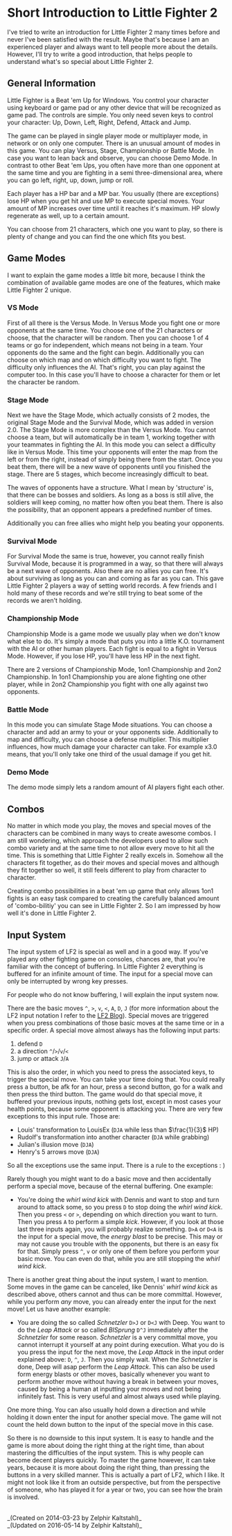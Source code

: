 # Short Introduction to Little Fighter 2

I've tried to write an introduction for Little Fighter 2 many times before and never I've been satisfied with the result. Maybe that's because I am an experienced player and always want to tell people more about the details. However, I'll try to write a good introduction, that helps people to understand what's so special about Little Fighter 2.

## General Information

Little Fighter is a Beat 'em Up for Windows. You control your character using keyboard or game pad or any other device that will be recognized as game pad. The controls are simple. You only need seven keys to control your character: Up, Down, Left, Right, Defend, Attack and Jump.

The game can be played in single player mode or multiplayer mode, in network or on only one computer. There is an unusual amount of modes in this game. You can play Versus, Stage, Championship or Battle Mode. In case you want to lean back and observe, you can choose Demo Mode. In contrast to other Beat 'em Ups, you often have more than one opponent at the same time and you are fighting in a semi three-dimensional area, where you can go left, right, up, down, jump or roll.

Each player has a HP bar and a MP bar. You usually (there are exceptions) lose HP when you get hit and use MP to execute special moves. Your amount of MP increases over time until it reaches it's maximum. HP slowly regenerate as well, up to a certain amount.

You can choose from 21 characters, which one you want to play, so there is plenty of change and you can find the one which fits you best.

## Game Modes

I want to explain the game modes a little bit more, because I think the combination of available game modes are one of the features, which make Little Fighter 2 unique.

### VS Mode

First of all there is the Versus Mode. In Versus Mode you fight one or more opponents at the same time. You choose one of the 21 characters or choose, that the character will be random. Then you can choose 1 of 4 teams or go for independent, which means not being in a team. Your opponents do the same and the fight can begin. Additionally you can choose on which map and on which difficulty you want to fight. The difficulty only influences the AI. That's right, you can play against the computer too. In this case you'll have to choose a character for them or let the character be random.

### Stage Mode

Next we have the Stage Mode, which actually consists of 2 modes, the original Stage Mode and the Survival Mode, which was added in version 2.0. The Stage Mode is more complex than the Versus Mode. You cannot choose a team, but will automatically be in team 1, working together with your teammates in fighting the AI. In this mode you can select a difficulty like in Versus Mode. This time your opponents will enter the map from the left or from the right, instead of simply being there from the start. Once you beat them, there will be a new wave of opponents until you finished the stage. There are 5 stages, which become increasingly difficult to beat.

The waves of opponents have a structure. What I mean by 'structure' is, that there can be bosses and soldiers. As long as a boss is still alive, the soldiers will keep coming, no matter how often you beat them. There is also the possibility, that an opponent appears a predefined number of times.

Additionally you can free allies who might help you beating your opponents.

### Survival Mode

For Survival Mode the same is true, however, you cannot really finish Survival Mode, because it is programmed in a way, so that there will always be a next wave of opponents. Also there are no allies you can free. It's about surviving as long as you can and coming as far as you can. This gave Little Fighter 2 players a way of setting world records. A few friends and I hold many of these records and we're still trying to beat some of the records we aren't holding.

### Championship Mode

Championship Mode is a game mode we usually play when we don't know what else to do. It's simply a mode that puts you into a little K.O. tournament with the AI or other human players. Each fight is equal to a fight in Versus Mode. However, if you lose HP, you'll have less HP in the next fight.

There are 2 versions of Championship Mode, 1on1 Championship and 2on2 Championship. In 1on1 Championship you are alone fighting one other player, while in 2on2 Championship you fight with one ally against two opponents.

### Battle Mode

In this mode you can simulate Stage Mode situations. You can choose a character and add an army to your or your opponents side. Additionally to map and difficulty, you can choose a defense multiplier. This multiplier influences, how much damage your character can take. For example x3.0 means, that you'll only take one third of the usual damage if you get hit.

### Demo Mode

The demo mode simply lets a random amount of AI players fight each other.

## Combos

No matter in which mode you play, the moves and special moves of the characters can be combined in many ways to create awesome combos. I am still wondering, which approach the developers used to allow such combo variety and at the same time to not allow every move to hit all the time. This is something that Little Fighter 2 really excels in. Somehow all the characters fit together, as do their moves and special moves and although they fit together so well, it still feels different to play from character to character.

Creating combo possibilities in a beat 'em up game that only allows 1on1 fights is an easy task compared to creating the carefully balanced amount of 'combo-bilitiy' you can see in Little Fighter 2. So I am impressed by how well it's done in Little Fighter 2.

## Input System

The input system of LF2 is special as well and in a good way. If you've played any other fighting game on consoles, chances are, that you're familiar with the concept of buffering. In Little Fighter 2 everything is buffered for an infinite amount of time. The input for a special move can only be interrupted by wrong key presses.

For people who do not know buffering, I will explain the input system now.

There are the basic moves `^`, `>`, `v`, `<`, `A`, `D`, `J` (for more information about the LF2 input notation I refer to the [LF2 Blog](/lf2/blog)). Special moves are triggered when you press combinations of those basic moves at the same time or in a specific order. A special move almost always has the following input parts:

1. defend `D`
2. a direction `^`/`>`/`v`/`<`
3. jump or attack `J`/`A`

This is also the order, in which you need to press the associated keys, to trigger the special move. You can take your time doing that. You could really press a button, be afk for an hour, press a second button, go for a walk and then press the third button. The game would do that special move, it buffered your previous inputs, nothing gets lost, except in most cases your health points, because some opponent is attacking you. There are very few exceptions to this input rule. Those are:

* Louis' transformation to LouisEx (`DJA` while less than $\frac{1}{3}$ HP)
* Rudolf's transformation into another character (`DJA` while grabbing)
* Julian's illusion move (`DJA`)
* Henry's 5 arrows move (`DJA`)

So all the exceptions use the same input. There is a rule to the exceptions : )

Rarely though you might want to do a basic move and then accidentally perform a special move, because of the eternal buffering. One example:

* You're doing the _whirl wind kick_ with Dennis and want to stop and turn around to attack some, so you press `D` to stop doing the _whirl wind kick_. Then you press `<` or `>`, depending on which direction you want to turn. Then you press `A` to perform a simple _kick_. However, if you look at those last three inputs again, you will probably realize something. `D>A` or `D<A` is the input for a special move, the _energy blast_ to be precise. This may or may not cause you trouble with the opponents, but there is an easy fix for that. Simply press `^`, `v` or only one of them before you perform your basic move. You can even do that, while you are still stopping the _whirl wind kick_.

There is another great thing about the input system, I want to mention. Some moves in the game can be canceled, like Dennis' _whirl wind kick_ as described above, others cannot and thus can be more committal. However, while you perform _any_ move, you can already enter the input for the next move! Let us have another example:

* You are doing the so called _Schnetzler_ `D>J` or `D<J` with Deep. You want to do the _Leap Attack_ or so called _BISprung_ `D^J` immediately after the _Schnetzler_ for some reason. _Schnetzler_ is a very committal move, you cannot interrupt it yourself at any point during execution. What you do is you press the input for the next move, the _Leap Attack_ in the input order explained above: `D`, `^`, `J`. Then you simply wait. When the _Schnetzler_ is done, Deep will asap perform the _Leap Attack_. This can also be used form energy blasts or other moves, basically whenever you want to perform another move without having a break in between your moves, caused by being a human at inputting your moves and not being infinitely fast. This is very useful and almost always used while playing.

One more thing. You can also usually hold down a direction and while holding it down enter the input for another special move. The game will not count the held down button to the input of the special move in this case.

So there is no downside to this input system. It is easy to handle and the game is more about doing the right thing at the right time, than about mastering the difficulties of the input system. This is why people can become decent players quickly. To master the game however, it can take years, because it is more about doing the right thing, than pressing the buttons in a very skilled manner. This is actually a part of LF2, which I like. It might not look like it from an outside perspective, but from the perspective of someone, who has played it for a year or two, you can see how the brain is involved.

<br>
_(Created on 2014-03-23 by Zelphir Kaltstahl)_
<br>
_(Updated on 2016-05-14 by Zelphir Kaltstahl)_
